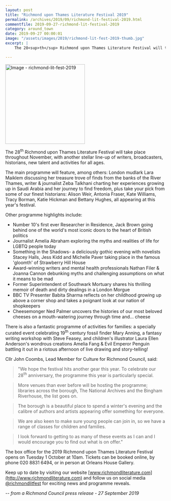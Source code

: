```yaml
---
layout: post
title: "Richmond upon Thames Literature Festival 2019"
permalink: /archives/2019/09/richmond-lit-festival-2019.html
commentfile: 2019-09-27-richmond-lit-festival-2019
category: around_town
date: 2019-09-27 00:00:01
image: "/assets/images/2019/richmond-lit-fest-2019-thumb.jpg"
excerpt: |
    The 28<sup>th</sup> Richmond upon Thames Literature Festival will take place throughout November, with another stellar line-up of writers, broadcasters, historians, new talent and activities for all ages.

---
```

<a href="/assets/images/2019/richmond-lit-fest-2019.jpg" title="Click for a larger image"><img src="/assets/images/2019/richmond-lit-fest-2019-thumb.jpg" width="250" alt="Image - richmond-lit-fest-2019"  class="photo right"/></a>


The 28<sup>th</sup> Richmond upon Thames Literature Festival will take place throughout November, with another stellar line-up of writers, broadcasters, historians, new talent and activities for all ages.

The main programme will feature, among others: London mudlark Lara Maiklem discussing her treasure trove of finds from the banks of the River Thames, writer & journalist Zeba Talkhani charting her experiences growing up in Saudi Arabia and her journey to find freedom, plus take your pick from some of our finest historians: Alison Weir, Antonia Fraser, Kate Williams, Tracy Borman, Katie Hickman and Bettany Hughes, all appearing at this year's festival.

Other programme highlights include:

- Number 10's first ever Researcher in Residence, Jack Brown going behind one of the world's most iconic doors to the heart of British politics
- Journalist Amelia Abraham exploring the myths and realities of life for LGBTQ  people today
- Something in the Shadows- a deliciously gothic evening with novelists Stacey Halls, Jess Kidd and Michelle Paver taking place in the famous 'gloomth' of Strawberry Hill House
- Award-winning writers and mental health professionals Nathan Filer & Joanna Cannon debunking myths and challenging assumptions on what it means to be mad
- Former Superintendent of Southwark Mortuary shares his thrilling memoir of death and dirty dealings in a London Morgue
- BBC TV Presenter Babita Sharma reflects on her childhood growing up above a corner shop and takes a poignant look at our nation of shopkeepers
- Cheesemonger Ned Palmer uncovers the histories of our most beloved cheeses on a mouth-watering journey through time and... cheese

There is also a fantastic programme of activities for families: a specially curated event celebrating 19<sup>th</sup> century fossil finder Mary Anning, a fantasy writing workshop with Steve Feasey, and children's illustrator Laura Ellen Anderson's wondrous creations Amelia Fang & Evil Emperor Penguin battling it out in a riotous afternoon of live drawing and story-telling!

Cllr John Coombs, Lead Member for Culture for Richmond Council, said:

> "We hope the festival hits another gear this year. To celebrate our 28<sup>th</sup> anniversary, the programme this year is particularly special.

> More venues than ever before will be hosting the programme; libraries across the borough, The National Archives and the Bingham Riverhouse, the list goes on.

> The borough is a beautiful place to spend a winter's evening and the calibre of authors and artists appearing offer something for everyone.

> We are also keen to make sure young people can join in, so we have a range of classes for children and families.

> I look forward to getting to as many of these events as I can and I would encourage you to find out what is on offer."

The box office for the 2019 Richmond upon Thames Literature Festival opens on Tuesday 1 October at 10am. Tickets can be booked online, by phone 020 8831 6494, or in person at Orleans House Gallery.

Keep up to date by visiting our website [www.richmondliterature.com](http://www.richmondliterature.com) and follow us on social media [@richmondlitfest]([twitter.com/richmondlitfest) for exciting news and programme reveals.

<cite>-- from a Richmond Council press release - 27 September 2019</cite>
